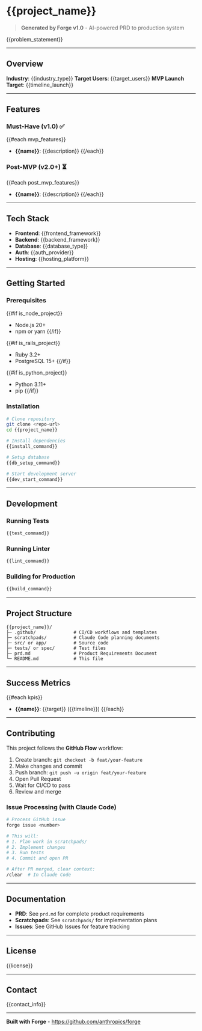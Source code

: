 # {{project_name}}

> **Generated by Forge v1.0** - AI-powered PRD to production system

{{problem_statement}}

---

## Overview

**Industry**: {{industry_type}}
**Target Users**: {{target_users}}
**MVP Launch Target**: {{timeline_launch}}

---

## Features

### Must-Have (v1.0) ✅

{{#each mvp_features}}
- **{{name}}**: {{description}}
{{/each}}

### Post-MVP (v2.0+) ⏳

{{#each post_mvp_features}}
- **{{name}}**: {{description}}
{{/each}}

---

## Tech Stack

- **Frontend**: {{frontend_framework}}
- **Backend**: {{backend_framework}}
- **Database**: {{database_type}}
- **Auth**: {{auth_provider}}
- **Hosting**: {{hosting_platform}}

---

## Getting Started

### Prerequisites

{{#if is_node_project}}
- Node.js 20+
- npm or yarn
{{/if}}

{{#if is_rails_project}}
- Ruby 3.2+
- PostgreSQL 15+
{{/if}}

{{#if is_python_project}}
- Python 3.11+
- pip
{{/if}}

### Installation

```bash
# Clone repository
git clone <repo-url>
cd {{project_name}}

# Install dependencies
{{install_command}}

# Setup database
{{db_setup_command}}

# Start development server
{{dev_start_command}}
```

---

## Development

### Running Tests

```bash
{{test_command}}
```

### Running Linter

```bash
{{lint_command}}
```

### Building for Production

```bash
{{build_command}}
```

---

## Project Structure

```
{{project_name}}/
├─ .github/              # CI/CD workflows and templates
├─ scratchpads/          # Claude Code planning documents
├─ src/ or app/          # Source code
├─ tests/ or spec/       # Test files
├─ prd.md                # Product Requirements Document
└─ README.md             # This file
```

---

## Success Metrics

{{#each kpis}}
- **{{name}}**: {{target}} ({{timeline}})
{{/each}}

---

## Contributing

This project follows the **GitHub Flow** workflow:

1. Create branch: `git checkout -b feat/your-feature`
2. Make changes and commit
3. Push branch: `git push -u origin feat/your-feature`
4. Open Pull Request
5. Wait for CI/CD to pass
6. Review and merge

### Issue Processing (with Claude Code)

```bash
# Process GitHub issue
forge issue <number>

# This will:
# 1. Plan work in scratchpads/
# 2. Implement changes
# 3. Run tests
# 4. Commit and open PR

# After PR merged, clear context:
/clear  # In Claude Code
```

---

## Documentation

- **PRD**: See `prd.md` for complete product requirements
- **Scratchpads**: See `scratchpads/` for implementation plans
- **Issues**: See GitHub Issues for feature tracking

---

## License

{{license}}

---

## Contact

{{contact_info}}

---

**Built with Forge** - https://github.com/anthropics/forge
